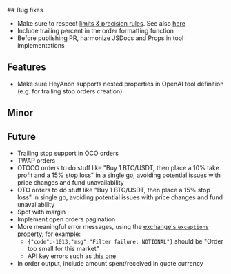 ## Bug fixes

- Make sure to respect [limits & precision rules](https://docs.ccxt.com/#/README?id=notes-on-precision-and-limits). See also [here](https://github.com/webcerebrium/java-binance-api/issues/7#issuecomment-1076805294)
- Include trailing percent in the order formatting function
- Before publishing PR, harmonize JSDocs and Props in tool implementations

## Features

- Make sure HeyAnon supports nested properties in OpenAI tool definition (e.g. for trailing stop orders creation)

## Minor

## Future

- Trailing stop support in OCO orders
- TWAP orders
- OTOCO orders to do stuff like "Buy 1 BTC/USDT, then place a 10% take profit and a 15% stop loss" in a single go, avoiding potential issues with price changes and fund unavailability
- OTO orders to do stuff like "Buy 1 BTC/USDT, then place a 15% stop loss" in single go, avoiding potential issues with price changes and fund unavailability
- Spot with margin
- Implement open orders pagination
- More meaningful error messages, using the [exchange's `exceptions` property](https://github.com/ccxt/ccxt/blob/master/ts/src/binance.ts#L1550), for example:
    - `{"code":-1013,"msg":"Filter failure: NOTIONAL"}` should be "Order too small for this market"
    - API key errors such as [this one](https://d.pr/i/bKUK9j)
- In order output, include amount spent/received in quote currency
